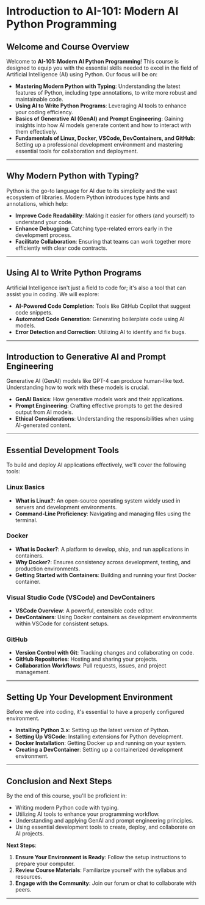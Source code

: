 # Introduction to AI-101: Modern AI Python Programming

## Welcome and Course Overview

Welcome to **AI-101: Modern AI Python Programming**! This course is designed to equip you with the essential skills needed to excel in the field of Artificial Intelligence (AI) using Python. Our focus will be on:

- **Mastering Modern Python with Typing**: Understanding the latest features of Python, including type annotations, to write more robust and maintainable code.
- **Using AI to Write Python Programs**: Leveraging AI tools to enhance your coding efficiency.
- **Basics of Generative AI (GenAI) and Prompt Engineering**: Gaining insights into how AI models generate content and how to interact with them effectively.
- **Fundamentals of Linux, Docker, VSCode, DevContainers, and GitHub**: Setting up a professional development environment and mastering essential tools for collaboration and deployment.

---

## Why Modern Python with Typing?

Python is the go-to language for AI due to its simplicity and the vast ecosystem of libraries. Modern Python introduces type hints and annotations, which help:

- **Improve Code Readability**: Making it easier for others (and yourself) to understand your code.
- **Enhance Debugging**: Catching type-related errors early in the development process.
- **Facilitate Collaboration**: Ensuring that teams can work together more efficiently with clear code contracts.

---

## Using AI to Write Python Programs

Artificial Intelligence isn't just a field to code for; it's also a tool that can assist you in coding. We will explore:

- **AI-Powered Code Completion**: Tools like GitHub Copilot that suggest code snippets.
- **Automated Code Generation**: Generating boilerplate code using AI models.
- **Error Detection and Correction**: Utilizing AI to identify and fix bugs.

---

## Introduction to Generative AI and Prompt Engineering

Generative AI (GenAI) models like GPT-4 can produce human-like text. Understanding how to work with these models is crucial.

- **GenAI Basics**: How generative models work and their applications.
- **Prompt Engineering**: Crafting effective prompts to get the desired output from AI models.
- **Ethical Considerations**: Understanding the responsibilities when using AI-generated content.

---

## Essential Development Tools

To build and deploy AI applications effectively, we'll cover the following tools:

### Linux Basics

- **What is Linux?**: An open-source operating system widely used in servers and development environments.
- **Command-Line Proficiency**: Navigating and managing files using the terminal.

### Docker

- **What is Docker?**: A platform to develop, ship, and run applications in containers.
- **Why Docker?**: Ensures consistency across development, testing, and production environments.
- **Getting Started with Containers**: Building and running your first Docker container.

### Visual Studio Code (VSCode) and DevContainers

- **VSCode Overview**: A powerful, extensible code editor.
- **DevContainers**: Using Docker containers as development environments within VSCode for consistent setups.

### GitHub

- **Version Control with Git**: Tracking changes and collaborating on code.
- **GitHub Repositories**: Hosting and sharing your projects.
- **Collaboration Workflows**: Pull requests, issues, and project management.

---

## Setting Up Your Development Environment

Before we dive into coding, it's essential to have a properly configured environment.

- **Installing Python 3.x**: Setting up the latest version of Python.
- **Setting Up VSCode**: Installing extensions for Python development.
- **Docker Installation**: Getting Docker up and running on your system.
- **Creating a DevContainer**: Setting up a containerized development environment.

---

## Conclusion and Next Steps

By the end of this course, you'll be proficient in:

- Writing modern Python code with typing.
- Utilizing AI tools to enhance your programming workflow.
- Understanding and applying GenAI and prompt engineering principles.
- Using essential development tools to create, deploy, and collaborate on AI projects.

**Next Steps**:

1. **Ensure Your Environment is Ready**: Follow the setup instructions to prepare your computer.
2. **Review Course Materials**: Familiarize yourself with the syllabus and resources.
3. **Engage with the Community**: Join our forum or chat to collaborate with peers.

---
